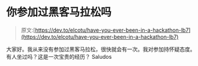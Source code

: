# 你参加过黑客马拉松吗

> 原文:[https://dev.to/elcotu/have-you-ever-been-in-a-hackathon-lb7](https://dev.to/elcotu/have-you-ever-been-in-a-hackathon-lb7)

大家好。我从来没有参加过黑客马拉松，很快就会有一次。我对参加持怀疑态度。有人坐过吗？这是一次宝贵的经历？
Saludos